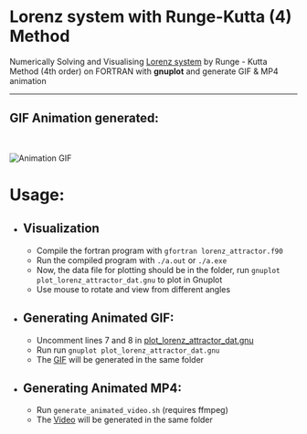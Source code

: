 # **Lorenz system with Runge-Kutta (4) Method**

Numerically Solving and Visualising [Lorenz system](https://en.wikipedia.org/wiki/Lorenz_system) by Runge - Kutta Method (4th order) on FORTRAN with **gnuplot** and generate GIF & MP4 animation



***

## GIF Animation generated:
<br>

![Animation GIF](lorenz_attractor.gif)

# Usage:
* ## Visualization
  * Compile the fortran program with 
  ```gfortran lorenz_attractor.f90```
  * Run the compiled program with `./a.out` or `./a.exe`
  * Now, the data file for plotting should be in the folder, run `gnuplot plot_lorenz_attractor_dat.gnu` to plot in Gnuplot
  * Use mouse to rotate and view from different angles


* ## Generating Animated GIF:

  * Uncomment lines 7 and 8 in [plot_lorenz_attractor_dat.gnu](plot_lorenz_attractor_dat.gnu)
  * Run run `gnuplot plot_lorenz_attractor_dat.gnu`
  * The [GIF](lorenz_attractor.gif) will be generated in the same folder


* ## Generating Animated MP4:
  * Run ```generate_animated_video.sh``` (requires ffmpeg)
  * The [Video]( lorenz_attractor.mp4) will be generated in the same folder